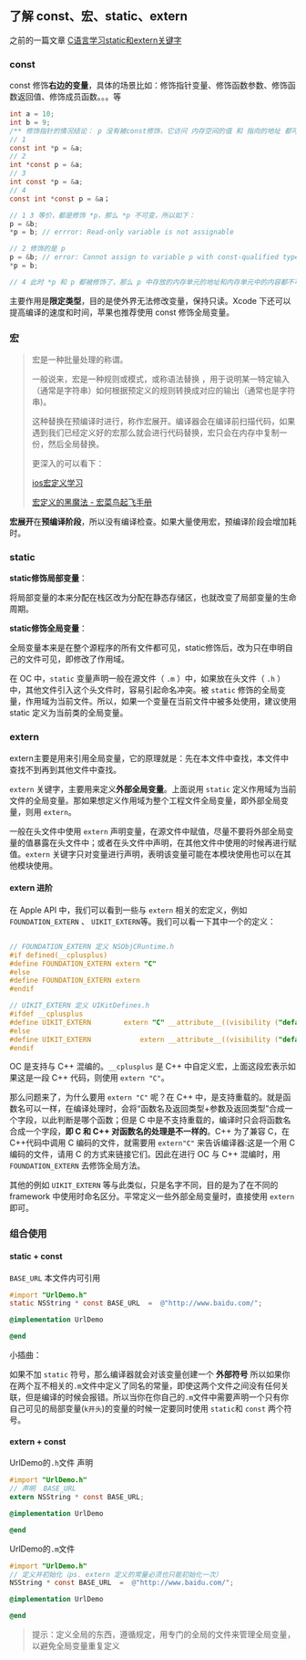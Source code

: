 ## 了解 const、宏、static、extern



之前的一篇文章 [C语言学习static和extern关键字](./articles/2014-8-17-C语言学习static和extern关键字.md)

### const

const 修饰**右边的变量**，具体的场景比如：修饰指针变量、修饰函数参数、修饰函数返回值、修饰成员函数。。。等

```c
int a = 10;
int b = 9;
/** 修饰指针的情况结论： p 没有被const修饰，它访问 内存空间的值 和 指向的地址 都可以被修改 **/
// 1
const int *p = &a;
// 2
int *const p = &a;
// 3
int const *p = &a;
// 4
const int *const p = &a；

// 1 3 等价，都是修饰 *p，那么 *p 不可变，所以如下：
p = &b;
*p = b; // errror: Read-only variable is not assignable

// 2 修饰的是 p
p = &b; // error: Cannot assign to variable p with const-qualified type 'int *const'
*p = b;

// 4 此时 *p 和 p 都被修饰了，那么 p 中存放的内存单元的地址和内存单元中的内容都不可变。

```



主要作用是**限定类型**，目的是使外界无法修改变量，保持只读。Xcode 下还可以提高编译的速度和时间，苹果也推荐使用 const 修饰全局变量。



### 宏

> 宏是一种批量处理的称谓。
>
> 一般说来，宏是一种规则或模式，或称语法替换 ，用于说明某一特定输入（通常是字符串）如何根据预定义的规则转换成对应的输出（通常也是字符串)。
>
> 这种替换在预编译时进行，称作宏展开。编译器会在编译前扫描代码，如果遇到我们已经定义好的宏那么就会进行代码替换，宏只会在内存中复制一份，然后全局替换。
>
> 更深入的可以看下：
>
> [ios宏定义学习](https://www.jianshu.com/p/4c29703becee)
>
> [宏定义的黑魔法 - 宏菜鸟起飞手册](https://onevcat.com/2014/01/black-magic-in-macro/)

**宏展开**在**预编译阶段**，所以没有编译检查。如果大量使用宏，预编译阶段会增加耗时。



### static

**static修饰局部变量**：

将局部变量的本来分配在栈区改为分配在静态存储区，也就改变了局部变量的生命周期。



**static修饰全局变量**：

全局变量本来是在整个源程序的所有文件都可见，static修饰后，改为只在申明自己的文件可见，即修改了作用域。



在 OC 中，`static` 变量声明一般在源文件（ `.m` ）中，如果放在头文件（ `.h` ）中，其他文件引入这个头文件时，容易引起命名冲突。被 `static` 修饰的全局变量，作用域为当前文件。所以，如果一个变量在当前文件中被多处使用，建议使用 static 定义为当前类的全局变量。



### extern

extern主要是用来引用全局变量，它的原理就是：先在本文件中查找，本文件中查找不到再到其他文件中查找。

`extern` 关键字，主要用来定义**外部全局变量**。上面说用 `static` 定义作用域为当前文件的全局变量。那如果想定义作用域为整个工程文件全局变量，即外部全局变量，则用 `extern`。

一般在头文件中使用 `extern` 声明变量，在源文件中赋值，尽量不要将外部全局变量的值暴露在头文件中；或者在头文件中声明，在其他文件中使用的时候再进行赋值。`extern` 关键字只对变量进行声明，表明该变量可能在本模块使用也可以在其他模块使用。



#### extern 进阶

在 Apple API 中，我们可以看到一些与 `extern` 相关的宏定义，例如 `FOUNDATION_EXTERN` 、 `UIKIT_EXTERN`等。我们可以看一下其中一个的定义：

```objective-c

// FOUNDATION_EXTERN 定义 NSObjCRuntime.h
#if defined(__cplusplus)
#define FOUNDATION_EXTERN extern "C"
#else
#define FOUNDATION_EXTERN extern
#endif

// UIKIT_EXTERN 定义 UIKitDefines.h
#ifdef __cplusplus
#define UIKIT_EXTERN		extern "C" __attribute__((visibility ("default")))
#else
#define UIKIT_EXTERN	        extern __attribute__((visibility ("default")))
#endif
```

OC 是支持与 C++ 混编的。`__cplusplus` 是 C++ 中自定义宏，上面这段宏表示如果这是一段 C++ 代码，则使用 `extern "C"`。

那么问题来了，为什么要用 `extern "C"` 呢？在 C++ 中，是支持重载的。就是函数名可以一样，在编译处理时，会将“函数名及返回类型+参数及返回类型”合成一个字段，以此判断是哪个函数；但是 C 中是不支持重载的，编译时只会将函数名合成一个字段，**即 C 和 C++ 对函数名的处理是不一样的**。C++ 为了兼容 C，在C++代码中调用 C 编码的文件，就需要用 `extern"C"` 来告诉编译器:这是一个用 C 编码的文件，请用 C 的方式来链接它们。因此在进行 OC 与 C++ 混编时，用`FOUNDATION_EXTERN` 去修饰全局方法。

其他的例如 `UIKIT_EXTERN` 等与此类似，只是名字不同，目的是为了在不同的 framework 中使用时命名区分。平常定义一些外部全局变量时，直接使用 `extern` 即可。



### 组合使用

#### static + const

`BASE_URL` 本文件内可引用

```objective-c
#import "UrlDemo.h"
static NSString * const BASE_URL  =  @"http://www.baidu.com/";

@implementation UrlDemo

@end
```

小插曲：

如果不加 `static` 符号，那么编译器就会对该变量创建一个 **外部符号** 所以如果你在两个互不相关的`.m`文件中定义了同名的常量，即使这两个文件之间没有任何关联，但是编译的时候会报错。所以当你在你自己的`.m`文件中需要声明一个只有你自己可见的局部变量(`k开头`)的变量的时候一定要同时使用 `static`和 `const` 两个符号。



#### extern + const

UrlDemo的`.h`文件 声明

```objectivec
#import "UrlDemo.h"
// 声明  BASE_URL
extern NSString * const BASE_URL;

@implementation UrlDemo

@end
```

UrlDemo的`.m`文件

```objectivec
#import "UrlDemo.h"
// 定义并初始化（ps. extern 定义的常量必须也只能初始化一次）
NSString * const BASE_URL  =  @"http://www.baidu.com/";

@implementation UrlDemo

@end
```

> 提示：定义全局的东西，遵循规定，用专门的全局的文件来管理全局变量，以避免全局变量重复定义

